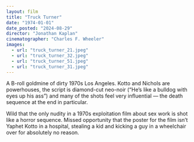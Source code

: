 ```yaml
---
layout: film
title: "Truck Turner"
date: "1974-01-01"
date_posted: "2024-08-29"
director: "Jonathan Kaplan"
cinematographer: "Charles F. Wheeler"
images:
  - url: "truck_turner_21.jpeg"
  - url: "truck_turner_32.jpeg"
  - url: "truck_turner_51.jpeg"
  - url: "truck_turner_31.jpeg"
---
```


A B-roll goldmine of dirty 1970s Los Angeles. Kotto and Nichols are powerhouses, the script is diamond-cut neo-noir (“He’s like a bulldog with eyes up his ass”) and many of the shots feel very influential — the death sequence at the end in particular. 

Wild that the only nudity in a 1970s exploitation film about sex work is shot like a horror sequence. Missed opportunity that the poster for the film isn’t Yaphet Kotto in a hospital, stealing a kid and kicking a guy in a wheelchair over for absolutely no reason.
